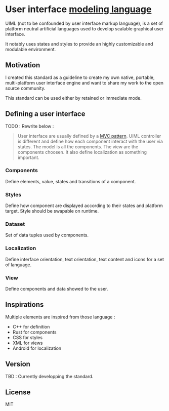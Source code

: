 # User interface [modeling language](https://en.wikipedia.org/wiki/Modeling_language)

UIML (not to be confounded by user interface markup language), is a set of platform neutral artificial languages used to develop scalable graphical user interface.

It notably uses states and styles to provide an highly customizable and modulable environment.

## Motivation
I created this standard as a guideline to create my own native, portable, multi-platform user interface engine and want to share my work to the open source community.

This standard can be used either by retained or immediate mode.

## Defining a user interface
TODO : Rewrite below :
>User interface are usually defined by a [MVC pattern](https://en.wikipedia.org/wiki/Model%E2%80%93view%E2%80%93controller). 
>UIML controller is different and define how each component interact with the user via states. The model is all the components. The view are the components choosen. It also define localization as something important.

### Components
Define elements, value, states and transitions of a component.

### Styles
Define how component are displayed according to their states and platform target. Style should be swapable on runtime.

### Dataset
Set of data tuples used by components.

### Localization
Define interface orientation, text orientation, text content and icons for a set of language.

### View
Define components and data showed to the user.


## Inspirations
Multiple elements are inspired from those language :
* C++ for definition
* Rust for components
* CSS for styles
* XML for views
* Android for localization

## Version
TBD : Currently developping the standard.


## License
MIT



